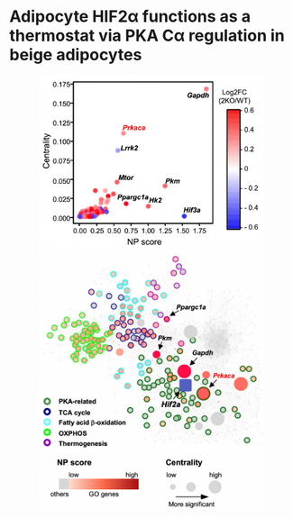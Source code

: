 # Adipocyte HIF2α functions as a thermostat via PKA Cα regulation in beige adipocytes
<p align="center">
  
  <img src="sample_plot1.png" width="400" />
  <img src="sample_plot2.png" width="400" />
</p>
